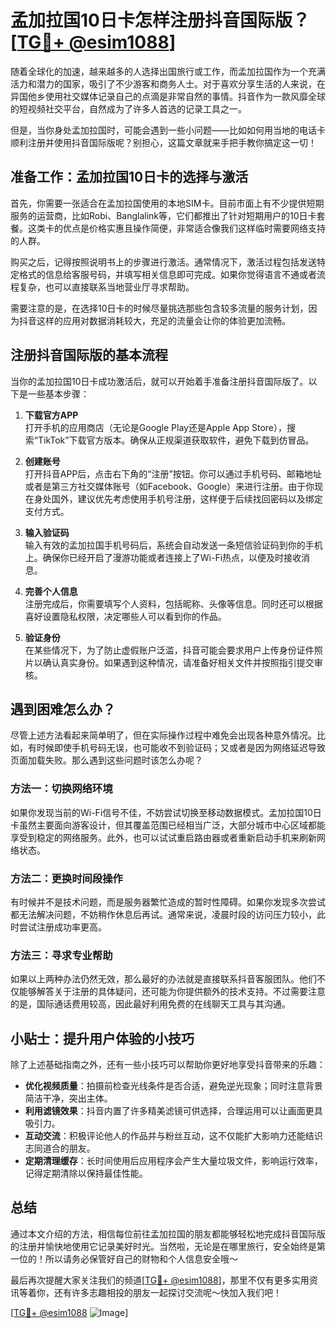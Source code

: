 # 孟加拉国10日卡怎样注册抖音国际版？[[TG💪+ @esim1088](https://t.me/s/esim1088)]

随着全球化的加速，越来越多的人选择出国旅行或工作，而孟加拉国作为一个充满活力和潜力的国家，吸引了不少游客和商务人士。对于喜欢分享生活的人来说，在异国他乡使用社交媒体记录自己的点滴是非常自然的事情。抖音作为一款风靡全球的短视频社交平台，自然成为了许多人首选的记录工具之一。

但是，当你身处孟加拉国时，可能会遇到一些小问题——比如如何用当地的电话卡顺利注册并使用抖音国际版呢？别担心，这篇文章就来手把手教你搞定这一切！

## 准备工作：孟加拉国10日卡的选择与激活

首先，你需要一张适合在孟加拉国使用的本地SIM卡。目前市面上有不少提供短期服务的运营商，比如Robi、Banglalink等，它们都推出了针对短期用户的10日卡套餐。这类卡的优点是价格实惠且操作简便，非常适合像我们这样临时需要网络支持的人群。

购买之后，记得按照说明书上的步骤进行激活。通常情况下，激活过程包括发送特定格式的信息给客服号码，并填写相关信息即可完成。如果你觉得语言不通或者流程复杂，也可以直接联系当地营业厅寻求帮助。

需要注意的是，在选择10日卡的时候尽量挑选那些包含较多流量的服务计划，因为抖音这样的应用对数据消耗较大，充足的流量会让你的体验更加流畅。

## 注册抖音国际版的基本流程

当你的孟加拉国10日卡成功激活后，就可以开始着手准备注册抖音国际版了。以下是一些基本步骤：

1. **下载官方APP**  
   打开手机的应用商店（无论是Google Play还是Apple App Store），搜索“TikTok”下载官方版本。确保从正规渠道获取软件，避免下载到仿冒品。

2. **创建账号**  
   打开抖音APP后，点击右下角的“注册”按钮。你可以通过手机号码、邮箱地址或者是第三方社交媒体账号（如Facebook、Google）来进行注册。由于你现在身处国外，建议优先考虑使用手机号注册，这样便于后续找回密码以及绑定支付方式。

3. **输入验证码**  
   输入有效的孟加拉国手机号码后，系统会自动发送一条短信验证码到你的手机上。确保你已经开启了漫游功能或者连接上了Wi-Fi热点，以便及时接收消息。

4. **完善个人信息**  
   注册完成后，你需要填写个人资料，包括昵称、头像等信息。同时还可以根据喜好设置隐私权限，决定哪些人可以看到你的作品。

5. **验证身份**  
   在某些情况下，为了防止虚假账户泛滥，抖音可能会要求用户上传身份证件照片以确认真实身份。如果遇到这种情况，请准备好相关文件并按照指引提交审核。

## 遇到困难怎么办？

尽管上述方法看起来简单明了，但在实际操作过程中难免会出现各种意外情况。比如，有时候即使手机号码无误，也可能收不到验证码；又或者是因为网络延迟导致页面加载失败。那么遇到这些问题时该怎么办呢？

### 方法一：切换网络环境
如果你发现当前的Wi-Fi信号不佳，不妨尝试切换至移动数据模式。孟加拉国10日卡虽然主要面向游客设计，但其覆盖范围已经相当广泛，大部分城市中心区域都能享受到稳定的网络服务。此外，也可以试试重启路由器或者重新启动手机来刷新网络状态。

### 方法二：更换时间段操作
有时候并不是技术问题，而是服务器繁忙造成的暂时性障碍。如果你发现多次尝试都无法解决问题，不妨稍作休息后再试。通常来说，凌晨时段的访问压力较小，此时尝试注册成功率更高。

### 方法三：寻求专业帮助
如果以上两种办法仍然无效，那么最好的办法就是直接联系抖音客服团队。他们不仅能够解答关于注册的具体疑问，还可能为你提供额外的技术支持。不过需要注意的是，国际通话费用较高，因此最好利用免费的在线聊天工具与其沟通。

## 小贴士：提升用户体验的小技巧

除了上述基础指南之外，还有一些小技巧可以帮助你更好地享受抖音带来的乐趣：

- **优化视频质量**：拍摄前检查光线条件是否合适，避免逆光现象；同时注意背景简洁干净，突出主体。
- **利用滤镜效果**：抖音内置了许多精美滤镜可供选择，合理运用可以让画面更具吸引力。
- **互动交流**：积极评论他人的作品并与粉丝互动，这不仅能扩大影响力还能结识志同道合的朋友。
- **定期清理缓存**：长时间使用后应用程序会产生大量垃圾文件，影响运行效率，记得定期清除以保持最佳性能。

## 总结

通过本文介绍的方法，相信每位前往孟加拉国的朋友都能够轻松地完成抖音国际版的注册并愉快地使用它记录美好时光。当然啦，无论是在哪里旅行，安全始终是第一位的！所以请务必保管好自己的财物和个人信息安全哦～

最后再次提醒大家关注我们的频道[[TG💪+ @esim1088](https://t.me/s/esim1088)]，那里不仅有更多实用资讯等着你，还有许多志趣相投的朋友一起探讨交流呢～快加入我们吧！

[[TG💪+ @esim1088](https://t.me/s/esim1088) ![Image](https://i.postimg.cc/4NQfJmqS/Snipaste-2025-05-13-00-14-12.png)]